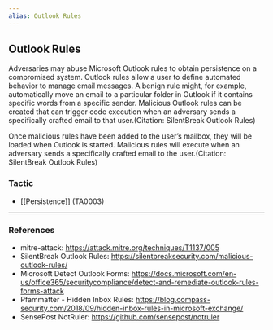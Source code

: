 ```yaml
---
alias: Outlook Rules
---
```


## Outlook Rules

Adversaries may abuse Microsoft Outlook rules to obtain persistence on a compromised system. Outlook rules allow a user to define automated behavior to manage email messages. A benign rule might, for example, automatically move an email to a particular folder in Outlook if it contains specific words from a specific sender. Malicious Outlook rules can be created that can trigger code execution when an adversary sends a specifically crafted email to that user.(Citation: SilentBreak Outlook Rules)

Once malicious rules have been added to the user’s mailbox, they will be loaded when Outlook is started. Malicious rules will execute when an adversary sends a specifically crafted email to the user.(Citation: SilentBreak Outlook Rules)


### Tactic

- [[Persistence]] (TA0003)


---
### References

- mitre-attack: https://attack.mitre.org/techniques/T1137/005
- SilentBreak Outlook Rules: https://silentbreaksecurity.com/malicious-outlook-rules/
- Microsoft Detect Outlook Forms: https://docs.microsoft.com/en-us/office365/securitycompliance/detect-and-remediate-outlook-rules-forms-attack
- Pfammatter - Hidden Inbox Rules: https://blog.compass-security.com/2018/09/hidden-inbox-rules-in-microsoft-exchange/
- SensePost NotRuler: https://github.com/sensepost/notruler

